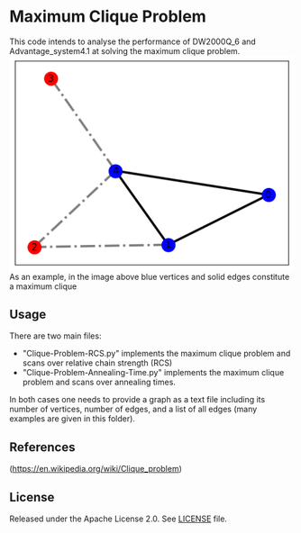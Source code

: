 # Maximum Clique Problem
This code intends to analyse the performance of DW2000Q_6 and Advantage_system4.1
at solving the maximum clique problem. 
![clique example](clique_example.png)
As an example, in the image above blue vertices and solid edges constitute a maximum clique

## Usage
There are two main files: 
* "Clique-Problem-RCS.py" implements the maximum clique problem and scans over relative chain strength (RCS)
* "Clique-Problem-Annealing-Time.py" implements the maximum clique problem and scans over annealing times.

In both cases one needs to provide a graph as a text file including its number of vertices, number of edges, and a list of all edges (many examples are given in this folder). 


## References
(https://en.wikipedia.org/wiki/Clique_problem)

## License

Released under the Apache License 2.0. See [LICENSE](LICENSE) file.

